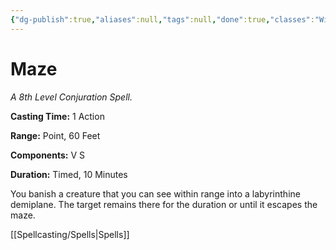 ```yaml
---
{"dg-publish":true,"aliases":null,"tags":null,"done":true,"classes":"Wizard,","spellLevel":8,"school":"Conjuration","source":"PHB","permalink":"/spells/maze/","dgHomeLink":false,"dgPassFrontmatter":true}
---
```


# Maze
*A 8th Level Conjuration Spell.*

**Casting Time:** 1 Action

**Range:** Point, 60 Feet

**Components:** V S 

**Duration:** Timed, 10 Minutes

You banish a creature that you can see within range into a labyrinthine demiplane. The target remains there for the duration or until it escapes the maze.

[[Spellcasting/Spells|Spells]]